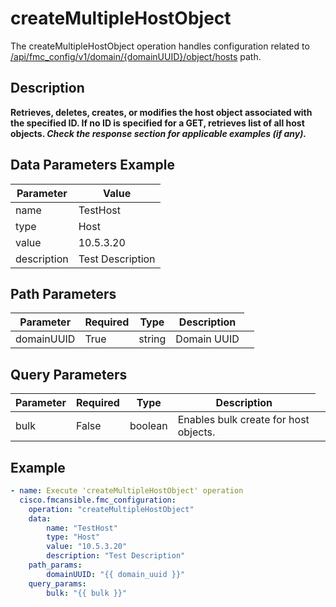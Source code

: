 # createMultipleHostObject

The createMultipleHostObject operation handles configuration related to [/api/fmc_config/v1/domain/{domainUUID}/object/hosts](/paths//api/fmc_config/v1/domain/{domain_uuid}/object/hosts.md) path.&nbsp;
## Description
**Retrieves, deletes, creates, or modifies the host object associated with the specified ID. If no ID is specified for a GET, retrieves list of all host objects. _Check the response section for applicable examples (if any)._**

## Data Parameters Example
| Parameter | Value |
| --------- | -------- |
| name | TestHost |
| type | Host |
| value | 10.5.3.20 |
| description | Test Description |

## Path Parameters
| Parameter | Required | Type | Description |
| --------- | -------- | ---- | ----------- |
| domainUUID | True | string <td colspan=3> Domain UUID |

## Query Parameters
| Parameter | Required | Type | Description |
| --------- | -------- | ---- | ----------- |
| bulk | False | boolean <td colspan=3> Enables bulk create for host objects. |

## Example
```yaml
- name: Execute 'createMultipleHostObject' operation
  cisco.fmcansible.fmc_configuration:
    operation: "createMultipleHostObject"
    data:
        name: "TestHost"
        type: "Host"
        value: "10.5.3.20"
        description: "Test Description"
    path_params:
        domainUUID: "{{ domain_uuid }}"
    query_params:
        bulk: "{{ bulk }}"

```